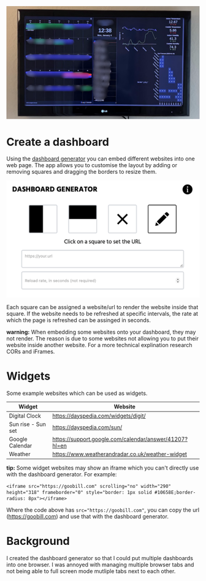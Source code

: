![dash](assets/dash_blurred.png)

# Create a dashboard

Using the [dashboard generator](dash.goobill.com) you can embed different websites into one web page. The app allows you to customise the layout by adding or removing squares and dragging the borders to resize them.

![dash](assets/dash_control.png)

Each square can be assigned a website/url to render the website inside that square. If the website needs to be refreshed at specific intervals, the rate at which the page is refreshed can be assinged in seconds.

**warning:** When embedding some websites onto your dashboard, they may not render. The reason is due to some websites not allowing you to put their website inside another website. For a more technical explination research CORs and iFrames.

# Widgets

Some example websites which can be used as widgets.

Widget | Website
--- | ---
Digital Clock | https://dayspedia.com/widgets/digit/
Sun rise - Sun set | https://dayspedia.com/sun/
Google Calendar | https://support.google.com/calendar/answer/41207?hl=en
Weather | https://www.weatherandradar.co.uk/weather-widget

**tip:** Some widget websites may show an iframe which you can't directly use with the dashboard generator. For example:

    <iframe src="https://goobill.com" scrolling="no" width="290" height="318" frameborder="0" style="border: 1px solid #10658E;border-radius: 8px"></iframe>

Where the code above has `src="https://goobill.com"`, you can copy the url (https://goobill.com) and use that with the dashboard generator.

# Background

I created the dashboard generator so that I could put multiple dashboards into one browser. I was annoyed with managing multiple browser tabs and not being able to full screen mode mutliple tabs next to each other.
